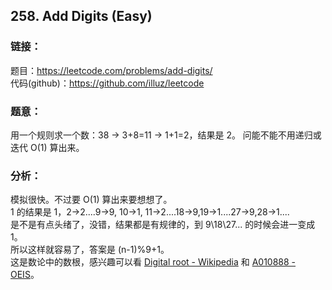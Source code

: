 ## 258. Add Digits (Easy)

### **链接**：
题目：https://leetcode.com/problems/add-digits/  
代码(github)：https://github.com/illuz/leetcode

### **题意**：

用一个规则求一个数：38 -> 3+8=11 -> 1+1=2，结果是 2。
问能不能不用递归或迭代 O(1) 算出来。

### **分析**：

模拟很快。不过要 O(1) 算出来要想想了。  
1 的结果是 1，2->2....9->9, 10->1, 11->2....18->9,19->1....27->9,28->1....  
是不是有点头绪了，没错，结果都是有规律的，到 9\18\27... 的时候会进一变成 1。  
所以这样就容易了，答案是 (n-1)%9+1。  
这是数论中的数根，感兴趣可以看 [Digital root - Wikipedia](https://en.wikipedia.org/wiki/Digital_root#Congruence_formula) 和 [A010888 - OEIS](https://oeis.org/A010888)。  
